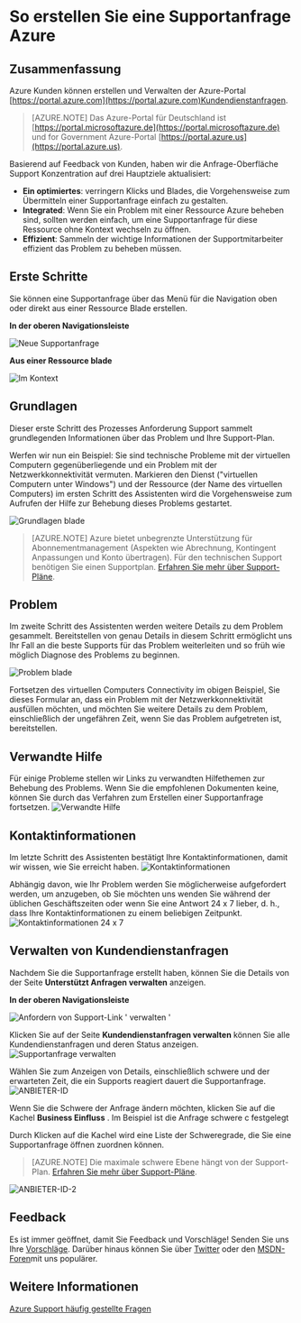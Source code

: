 <properties
     pageTitle="So erstellen Sie eine Supportanfrage Azure | Microsoft Azure"
     description="So erstellen Sie eine Supportanfrage Azure."
     services="Azure Supportability"
     documentationCenter=""
     authors="ganganarayanan"
     manager="scotthit"
     editor=""/>

<tags
     ms.service="azure-supportability"
     ms.workload="na"
     ms.tgt_pltfrm="na"
     ms.devlang="na"
     ms.topic="article"
     ms.date="10/25/2016"
     ms.author="gangan"/>

# <a name="how-to-create-an-azure-support-request"></a>So erstellen Sie eine Supportanfrage Azure

## <a name="summary"></a>Zusammenfassung
Azure Kunden können erstellen und Verwalten der Azure-Portal [https://portal.azure.com](https://portal.azure.com)Kundendienstanfragen.
>[AZURE.NOTE] Das Azure-Portal für Deutschland ist [https://portal.microsoftazure.de](https://portal.microsoftazure.de) und for Government Azure-Portal [https://portal.azure.us](https://portal.azure.us).

Basierend auf Feedback von Kunden, haben wir die Anfrage-Oberfläche Support Konzentration auf drei Hauptziele aktualisiert:

- **Ein optimiertes**: verringern Klicks und Blades, die Vorgehensweise zum Übermitteln einer Supportanfrage einfach zu gestalten.
- **Integrated**: Wenn Sie ein Problem mit einer Ressource Azure beheben sind, sollten werden einfach, um eine Supportanfrage für diese Ressource ohne Kontext wechseln zu öffnen.
- **Effizient**: Sammeln der wichtige Informationen der Supportmitarbeiter effizient das Problem zu beheben müssen.

## <a name="getting-started"></a>Erste Schritte
Sie können eine Supportanfrage über das Menü für die Navigation oben oder direkt aus einer Ressource Blade erstellen.

**In der oberen Navigationsleiste**

![Neue Supportanfrage](./media/how-to-create-azure-support-request/NewSupportRequest.png)

**Aus einer Ressource blade**

![Im Kontext](./media/how-to-create-azure-support-request/Incontext.png)

## <a name="basics"></a>Grundlagen
Dieser erste Schritt des Prozesses Anforderung Support sammelt grundlegenden Informationen über das Problem und Ihre Support-Plan.

Werfen wir nun ein Beispiel: Sie sind technische Probleme mit der virtuellen Computern gegenüberliegende und ein Problem mit der Netzwerkkonnektivität vermuten.
Markieren den Dienst ("virtuellen Computern unter Windows") und der Ressource (der Name des virtuellen Computers) im ersten Schritt des Assistenten wird die Vorgehensweise zum Aufrufen der Hilfe zur Behebung dieses Problems gestartet.

![Grundlagen blade](./media/how-to-create-azure-support-request/Basics.png)

>[AZURE.NOTE] Azure bietet unbegrenzte Unterstützung für Abonnementmanagement (Aspekten wie Abrechnung, Kontingent Anpassungen und Konto übertragen). Für den technischen Support benötigen Sie einen Supportplan. [Erfahren Sie mehr über Support-Pläne](https://azure.microsoft.com/support/plans).

## <a name="problem"></a>Problem
Im zweite Schritt des Assistenten werden weitere Details zu dem Problem gesammelt. Bereitstellen von genau Details in diesem Schritt ermöglicht uns Ihr Fall an die beste Supports für das Problem weiterleiten und so früh wie möglich Diagnose des Problems zu beginnen.

![Problem blade](./media/how-to-create-azure-support-request/Problem.png)

Fortsetzen des virtuellen Computers Connectivity im obigen Beispiel, Sie dieses Formular an, dass ein Problem mit der Netzwerkkonnektivität ausfüllen möchten, und möchten Sie weitere Details zu dem Problem, einschließlich der ungefähren Zeit, wenn Sie das Problem aufgetreten ist, bereitstellen.

## <a name="related-help"></a>Verwandte Hilfe
Für einige Probleme stellen wir Links zu verwandten Hilfethemen zur Behebung des Problems. Wenn Sie die empfohlenen Dokumenten keine, können Sie durch das Verfahren zum Erstellen einer Supportanfrage fortsetzen.
![Verwandte Hilfe](./media/how-to-create-azure-support-request/RelatedHelp.png)

## <a name="contact-information"></a>Kontaktinformationen
Im letzte Schritt des Assistenten bestätigt Ihre Kontaktinformationen, damit wir wissen, wie Sie erreicht haben.
![Kontaktinformationen](./media/how-to-create-azure-support-request/ContactInformation.png)

Abhängig davon, wie Ihr Problem werden Sie möglicherweise aufgefordert werden, um anzugeben, ob Sie möchten uns wenden Sie während der üblichen Geschäftszeiten oder wenn Sie eine Antwort 24 x 7 lieber, d. h., dass Ihre Kontaktinformationen zu einem beliebigen Zeitpunkt.
![Kontaktinformationen 24 x 7](./media/how-to-create-azure-support-request/ContactInformation-2.png)

## <a name="manage-support-requests"></a>Verwalten von Kundendienstanfragen
Nachdem Sie die Supportanfrage erstellt haben, können Sie die Details von der Seite **Unterstützt Anfragen verwalten** anzeigen.

**In der oberen Navigationsleiste**

![Anfordern von Support-Link ' verwalten '](./media/how-to-create-azure-support-request/ManageSupportRequest-link.png)

Klicken Sie auf der Seite **Kundendienstanfragen verwalten** können Sie alle Kundendienstanfragen und deren Status anzeigen.
![Supportanfrage verwalten](./media/how-to-create-azure-support-request/ManageSupportRequest.png)

Wählen Sie zum Anzeigen von Details, einschließlich schwere und der erwarteten Zeit, die ein Supports reagiert dauert die Supportanfrage.
![ANBIETER-ID](./media/how-to-create-azure-support-request/VID.png)

Wenn Sie die Schwere der Anfrage ändern möchten, klicken Sie auf die Kachel **Business Einfluss** . Im Beispiel ist die Anfrage schwere c festgelegt

Durch Klicken auf die Kachel wird eine Liste der Schweregrade, die Sie eine Supportanfrage öffnen zuordnen können.

>[AZURE.NOTE] Die maximale schwere Ebene hängt von der Support-Plan. [Erfahren Sie mehr über Support-Pläne](https://azure.microsoft.com/support/plans).

![ANBIETER-ID-2](./media/how-to-create-azure-support-request/VID-2.png)

## <a name="feedback"></a>Feedback
Es ist immer geöffnet, damit Sie Feedback und Vorschläge! Senden Sie uns Ihre [Vorschläge](https://feedback.azure.com/forums/266794-support-feedback). Darüber hinaus können Sie über [Twitter](https://twitter.com/azuresupport) oder den [MSDN-Foren](https://social.msdn.microsoft.com/Forums/azure)mit uns populärer.

## <a name="learn-more"></a>Weitere Informationen
[Azure Support häufig gestellte Fragen](https://azure.microsoft.com/support/faq)
